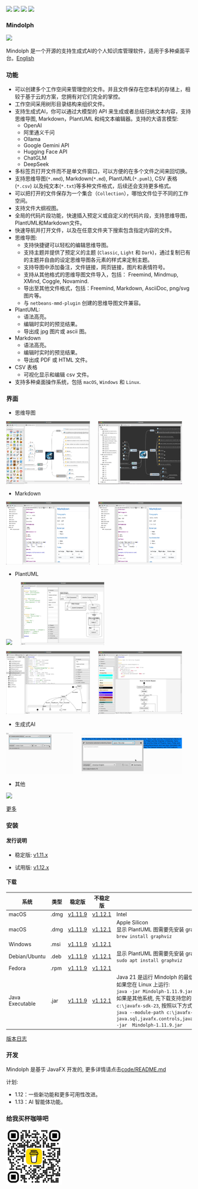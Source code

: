 <p>
	<a title="Releases" target="_blank" href="https://github.com/mindolph/Mindolph/releases"><img src="https://img.shields.io/github/release/mindolph/Mindolph.svg?style=flat-square&color=9CF"></a>
	<a title="Downloads" target="_blank" href="https://github.com/mindolph/Mindolph/releases"><img src="https://img.shields.io/github/downloads/mindolph/Mindolph/total.svg?style=flat-square&color=blueviolet"></a>
	<a title="GitHub Commits" target="_blank" href="https://github.com/mindolph/Mindolph/commits/main/"><img src="https://img.shields.io/github/commit-activity/m/mindolph/Mindolph.svg?style=flat-square"></a>
	<a title="Last Commit" target="_blank" href="https://github.com/mindolph/Mindolph/commits/main/"><img src="https://img.shields.io/github/last-commit/mindolph/Mindolph.svg?style=flat-square&color=FF9900"></a>
</p>


### Mindolph

![](../DemoWorkspace/app_30.png)

Mindolph 是一个开源的支持生成式AI的个人知识库管理软件，适用于多种桌面平台。[English](../README.md)


### 功能
* 可以创建多个工作空间来管理您的文件。并且文件保存在您本机的存储上，相较于基于云的方案，您拥有对它们完全的掌控。
* 工作空间采用树形目录结构来组织文件。
* 支持生成式AI，你可以通过大模型的 API 来生成或者总结归纳文本内容，支持思维导图, Markdown，PlantUML 和纯文本编辑器。支持的大语言模型:
	* OpenAI
	* 阿里通义千问
	* Ollama
	* Google Gemini API
	* Hugging Face API
	* ChatGLM
	* DeepSeek
* 多标签页打开文件而不是单文件窗口，可以方便的在多个文件之间来回切换。
* 支持思维导图(`*.mmd`), Markdown(`*.md`), PlantUML(`*.puml`), CSV 表格(`*.csv`) 以及纯文本(`*.txt`)等多种文件格式，后续还会支持更多格式。
* 可以把打开的文件保存为一个集合（`Collection`），哪怕文件位于不同的工作空间。
* 支持文件大纲视图。
* 全局的代码片段功能，快速插入预定义或自定义的代码片段，支持思维导图，PlantUML和Markdown文件。
* 快速导航并打开文件，以及在任意文件夹下搜索包含指定内容的文件。
* 思维导图:
	* 支持快捷键可以轻松的编辑思维导图。
	* 支持主题并提供了预定义的主题 (`Classic`, `Light` 和 `Dark`)，通过复制已有的主题并自由的设定思维导图各元素的样式来定制主题。
	* 支持导图中添加备注，文件链接，网页链接，图片和表情符号。
	* 支持从其他格式的思维导图文件导入，包括： Freemind, Mindmup, XMind, Coggle, Novamind.
	* 导出至其他文件格式，包括：Freemind, Markdown, AsciiDoc, png/svg 图片等。
	* 与 `netbeans-mmd-plugin` 创建的思维导图文件兼容。
* PlantUML:
	* 语法高亮。
	* 编辑时实时的预览结果。
	* 导出成 jpg 图片或 ascii 图。
* Markdown
	* 语法高亮。
	* 编辑时实时的预览结果。
	* 导出成 PDF 或 HTML 文件。
* CSV 表格
	* 可视化显示和编辑 csv 文件。
* 支持多种桌面操作系统，包括 `macOS`, `Windows` 和 `Linux`.


### 界面
* 思维导图
<p float="left">
	<img src="screenshots/mindmap_light_snippet.jpg" width="45%"/>
	&nbsp;&nbsp;&nbsp;&nbsp;
	<img src="screenshots/mindmap_dark_outline.jpg" width="45%"/>
</p>

* Markdown
<p float="left">
	<img src="screenshots/markdown1.jpg" width="45%"/>
	&nbsp;&nbsp;&nbsp;&nbsp;
	<img src="screenshots/markdown1.jpg" width="45%"/>
</p>

* PlantUML
<p float="left">
	<img src="screenshots/puml_sequence.jpg" width="45%"/>
	&nbsp;&nbsp;&nbsp;&nbsp;
	<img src="screenshots/puml_component2.jpg" width="45%"/>
</p>
<p float="left">
	<img src="screenshots/puml_state.jpg" width="45%"/>
	&nbsp;&nbsp;&nbsp;&nbsp;
	<img src="screenshots/puml_activity_snippet.jpg" width="45%"/>
</p>

* 生成式AI
<p float="left">
	<img src="release-notes/v1.11/v1.11_genai_streaming.gif" width="36%"/>
	&nbsp;&nbsp;&nbsp;&nbsp;
	<img src="release-notes/v1.11/v1.11_genai_summarize.gif" width="54%"/>
</p>

* 其他
<p float="left">
	<img src="screenshots/find_in_files.jpg" width="45%"/>
	&nbsp;&nbsp;&nbsp;&nbsp;
</p>

[更多](screenshots.md)


### 安装

#### 发行说明

* 稳定版: [v1.11.x](release-notes/v1.11/v1.11_zh_CN.md)

* 试用版: [v1.12.x](release-notes/v1.12/v1.12_zh_CN.md)

#### 下载

|系统|类型|稳定版|不稳定版|备注|
|----|----|----|----|----|
|macOS|.dmg|[v1.11.9](https://github.com/mindolph/Mindolph/releases/download/v1.11.9/Mindolph-1.11.9-x64.dmg)|[v1.12.1](https://github.com/mindolph/Mindolph/releases/download/v1.12.1/Mindolph-1.12.1-x64.dmg)| Intel |
|macOS|.dmg|[v1.11.9](https://github.com/mindolph/Mindolph/releases/download/v1.11.9/Mindolph-1.11.9-aarch64.dmg) |[v1.12.1](https://github.com/mindolph/Mindolph/releases/download/v1.12.1/Mindolph-1.12.1-aarch64.dmg) | Apple Silicon </br>显示 PlantUML 图需要先安装 graphviz:</br>`brew install graphviz`|
|Windows|.msi|[v1.11.9](https://github.com/mindolph/Mindolph/releases/download/v1.11.9/Mindolph-1.11.9.msi)|[v1.12.1](https://github.com/mindolph/Mindolph/releases/download/v1.12.1/Mindolph-1.12.1.msi)| |
|Debian/Ubuntu|.deb|[v1.11.9](https://github.com/mindolph/Mindolph/releases/download/v1.11.9/Mindolph-1.11.9.deb)|[v1.12.1](https://github.com/mindolph/Mindolph/releases/download/v1.12.1/Mindolph-1.12.1.deb)|	显示 PlantUML 图需要先安装 graphviz:  </br>  `sudo apt install graphviz`|
|Fedora|.rpm|[v1.11.9](https://github.com/mindolph/Mindolph/releases/download/v1.11.9/Mindolph-1.11.9.rpm)|[v1.12.1](https://github.com/mindolph/Mindolph/releases/download/v1.12.1/Mindolph-1.12.1.rpm)| |
|Java Executable|.jar|[v1.11.9](https://github.com/mindolph/Mindolph/releases/download/v1.11.9/Mindolph-1.11.9.jar)|[v1.12.1](https://github.com/mindolph/Mindolph/releases/download/v1.12.1/Mindolph-1.12.1.jar)| Java 21 是运行 Mindolph 的最低版本要求.   	</br> 如果您在 Linux 上运行:   </br> `java -jar Mindolph-1.11.9.jar`  </br> 如果是其他系统, 先下载支持您的系统的 JavaFX SDK 并解压缩到某个目录，例如: `c:\javafx-sdk-23`, 按照以下方式运行:     </br>`java --module-path c:\javafx-sdk-23\lib --add-modules java.sql,javafx.controls,javafx.fxml,javafx.swing,javafx.web,jdk.crypto.ec -jar  Mindolph-1.11.9.jar` |



[版本日志](change_logs.md)


### 开发
Mindolph 是基于 JavaFX 开发的, 更多详情请点击[code/README.md](../code/README.md)

计划:

* 1.12：一些新功能和更多可用性改进。
* 1.13：AI 智能体功能。

### 给我买杯咖啡吧

<img src="bmc_qr.png" width="30%"/>
